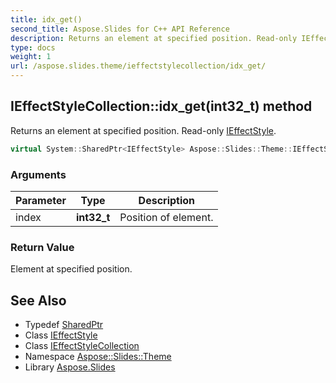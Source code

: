 ```yaml
---
title: idx_get()
second_title: Aspose.Slides for C++ API Reference
description: Returns an element at specified position. Read-only IEffectStyle.
type: docs
weight: 1
url: /aspose.slides.theme/ieffectstylecollection/idx_get/
---
```

## IEffectStyleCollection::idx_get(int32_t) method


Returns an element at specified position. Read-only [IEffectStyle](../../ieffectstyle/).

```cpp
virtual System::SharedPtr<IEffectStyle> Aspose::Slides::Theme::IEffectStyleCollection::idx_get(int32_t index)=0
```


### Arguments

| Parameter | Type | Description |
| --- | --- | --- |
| index | **int32_t** | Position of element. |

### Return Value

Element at specified position.

## See Also

* Typedef [SharedPtr](../../../system/sharedptr/)
* Class [IEffectStyle](../../ieffectstyle/)
* Class [IEffectStyleCollection](../)
* Namespace [Aspose::Slides::Theme](../../)
* Library [Aspose.Slides](../../../)